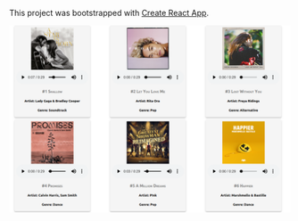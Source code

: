 
This project was bootstrapped with [Create React App](https://github.com/facebook/create-react-app).



![top20songsapp](readme_images/top20songs.png)

